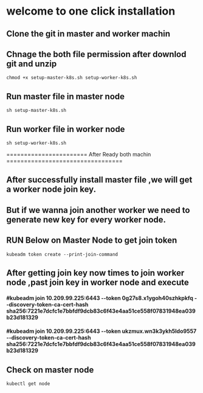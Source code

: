 
# welcome to one click installation

## Clone the git in master and worker machin 

## Chnage the both file permission after downlod git and unzip
    chmod +x setup-master-k8s.sh setup-worker-k8s.sh 
    
## Run master file in master node 
    sh setup-master-k8s.sh
    
    
## Run worker file in worker node
    sh setup-worker-k8s.sh
    
    
    
    
    
  ======================= After Ready both machin =================================
  
  
    
 ## After successfully install master file ,we will get a worker node join key.
 
 ## But if we wanna join another worker we need to generate new key for every worker node.
 
 ## RUN Below on Master Node to get join token 
    kubeadm token create --print-join-command
    
 ## After getting join key now times to join worker node ,past join key in worker node and execute
 
 ####   #kubeadm join 10.209.99.225:6443 --token 0g27s8.x1ygoh40szhkpkfq --discovery-token-ca-cert-hash sha256:7221e7dcfc1e7bbfdf9dcb83c6f43e4aa51ce558f07831948ea039b23d181329



####  #kubeadm join 10.209.99.225:6443 --token ukzmux.wn3k3ykh5ldo9557 \--discovery-token-ca-cert-hash sha256:7221e7dcfc1e7bbfdf9dcb83c6f43e4aa51ce558f07831948ea039b23d181329


## Check on master node 
    kubectl get node
 
 
 
    
